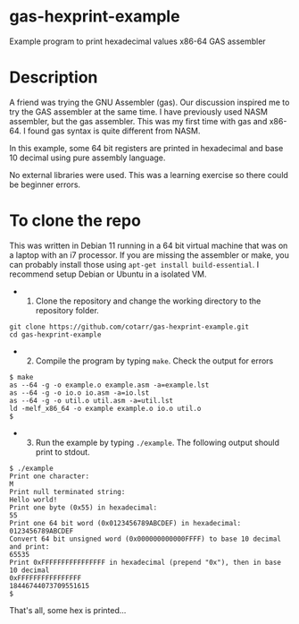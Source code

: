 # gas-hexprint-example

Example program to print hexadecimal values x86-64 GAS assembler

# Description

A friend was trying the GNU Assembler (gas).
Our discussion inspired me to try the GAS assembler at the same time.
I have previously used NASM assembler, but the gas assembler.
This was my first time with gas and x86-64. I found gas syntax is quite different from NASM.

In this example, some 64 bit registers are printed in hexadecimal and 
base 10 decimal using pure assembly language.

No external libraries were used. This was a learning exercise so there could be beginner errors.

# To clone the repo

This was written in Debian 11 running in a 64 bit virtual machine
that was on a laptop with an i7 processor.
If you are missing the assembler or make, you can probably
install those using `apt-get install build-essential`.
I recommend setup Debian or Ubuntu in a isolated VM.

- 1) Clone the repository and change the working directory to the repository folder.

```
git clone https://github.com/cotarr/gas-hexprint-example.git
cd gas-hexprint-example
```

- 2) Compile the program by typing `make`. Check the output for errors

```
$ make
as --64 -g -o example.o example.asm -a=example.lst
as --64 -g -o io.o io.asm -a=io.lst
as --64 -g -o util.o util.asm -a=util.lst
ld -melf_x86_64 -o example example.o io.o util.o
$
```

- 3) Run the example by typing `./example`. The following output should print to stdout.

```
$ ./example
Print one character:
M
Print null terminated string:
Hello world!
Print one byte (0x55) in hexadecimal:
55
Print one 64 bit word (0x0123456789ABCDEF) in hexadecimal:
0123456789ABCDEF
Convert 64 bit unsigned word (0x000000000000FFFF) to base 10 decimal and print:
65535
Print 0xFFFFFFFFFFFFFFFF in hexadecimal (prepend "0x"), then in base 10 decimal
0xFFFFFFFFFFFFFFFF
18446744073709551615
$
```

That's all, some hex is printed...
